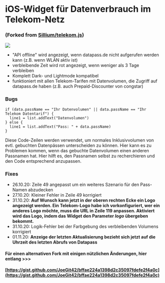 # iOS-Widget für Datenverbrauch im Telekom-Netz
### (Forked from [Sillium/telekom.js](https://gist.github.com/Sillium/f904fb89444bc8dde12cfc07b8fa8728))

![](https://i.imgur.com/hgrwim3.png)

- "API offline" wird angezeigt, wenn datapass.de nicht aufgerufen werden kann (z.B. wenn WLAN aktiv ist)
- verbleibende Zeit wird rot angezeigt, wenn weniger als 3 Tage verbleiben
- Komplett Dark- und Lightmode kompatibel
- funktioniert mit allen Telekom-Tarifen mit Datenvolumen, die Zugriff auf datapass.de haben (z.B. auch Prepaid-Discounter von congstar)

### Bugs
```
if (data.passName == "Ihr Datenvolumen" || data.passName == "Ihr Telekom Datentarif") {
  line1 = list.addText("Datenvolumen")
} else {
  line1 = list.addText("Pass: " + data.passName)
}
```
Diese Code-Zeilen werden verwendet, um normales Inklusivvolumen von evtl. gebuchten Datenpässen unterscheiden zu können.
Hier kann es zu Problemen kommen, wenn das gebuchte Datenvolumen einen anderen Passnamen hat. Hier hilft es, den Passnamen selbst zu recherchieren und den Code entsprechend anzupassen.

### Fixes
- 26.10.20: Zeile 49 angepasst um ein weiteres Szenario für den Pass-Namen abzudecken
- 27.10.20: Kleiner Fehler in Zeile 49 korrigiert
- 31.10.20: 
**Auf Wunsch kann jetzt in der oberen rechten Ecke ein Logo angezeigt werden. Ein Telekom-Logo habe ich vorkonfiguriert, wer ein anderes Logo möchte, muss die URL in Zeile 119 anpassen. Aktiviert wird das Logo, indem das Widget den Parameter _logo_ übergeben bekommt.**
- 31.10.20: Logik-Fehler bei der Farbgebung des verbleibenden Volumens korrigiert
- 01.11.20: **Anzeige der letzten Aktualisierung bezieht sich jetzt auf die Uhrzeit des letzten Abrufs von Datapass**


#### **Für einen alternativen Fork mit einigen nützlichen Änderungen, hier entlang >>>**
#### [https://gist.github.com/JoeGit42/bffae224a1398d2c35097fdefe2f4a0c](https://gist.github.com/JoeGit42/bffae224a1398d2c35097fdefe2f4a0c)
